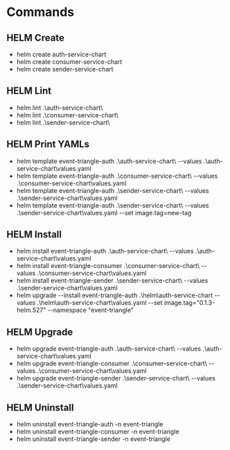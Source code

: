 ﻿# Commands

## HELM Create

- helm create auth-service-chart
- helm create consumer-service-chart
- helm create sender-service-chart

## HELM Lint

- helm lint .\auth-service-chart\
- helm lint .\consumer-service-chart\
- helm lint .\sender-service-chart\

## HELM Print YAMLs

- helm template event-triangle-auth .\auth-service-chart\ --values .\auth-service-chart\values.yaml
- helm template event-triangle-auth .\consumer-service-chart\ --values .\consumer-service-chart\values.yaml
- helm template event-triangle-auth .\sender-service-chart\ --values .\sender-service-chart\values.yaml
- helm template event-triangle-auth .\sender-service-chart\ --values .\sender-service-chart\values.yaml --set
  image.tag=new-tag

## HELM Install

- helm install event-triangle-auth .\auth-service-chart\ --values .\auth-service-chart\values.yaml
- helm install event-triangle-consumer .\consumer-service-chart\ --values .\consumer-service-chart\values.yaml
- helm install event-triangle-sender .\sender-service-chart\ --values .\sender-service-chart\values.yaml
- helm upgrade --install event-triangle-auth .\helm\auth-service-chart --values .\helm\auth-service-chart\values.yaml --set image.tag="0.1.3-helm.527" --namespace "event-triangle"

## HELM Upgrade

- helm upgrade event-triangle-auth .\auth-service-chart\ --values .\auth-service-chart\values.yaml
- helm upgrade event-triangle-consumer .\consumer-service-chart\ --values .\consumer-service-chart\values.yaml
- helm upgrade event-triangle-sender .\sender-service-chart\ --values .\sender-service-chart\values.yaml

## HELM Uninstall

- helm uninstall event-triangle-auth -n event-triangle
- helm uninstall event-triangle-consumer -n event-triangle
- helm uninstall event-triangle-sender -n event-triangle

